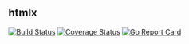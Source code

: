 ## htmlx

[![Build Status](https://github.com/wkhere/htmlx/workflows/Go/badge.svg?branch=master)](https://github.com/wkhere/htmlx/actions/workflows/go.yml)
[![Coverage Status](https://coveralls.io/repos/github/wkhere/htmlx/badge.svg?branch=master)](https://coveralls.io/github/wkhere/htmlx?branch=master)
[![Go Report Card](https://goreportcard.com/badge/github.com/wkhere/htmlx)](https://goreportcard.com/report/github.com/wkhere/htmlx)
